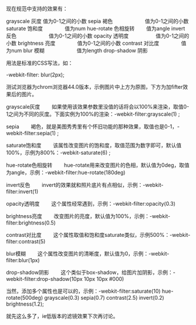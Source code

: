 现在规范中支持的效果有：

grayscale 灰度          值为0-1之间的小数 
sepia 褐色　　　　　　   值为0-1之间的小数
saturate 饱和度　　　　  值为num
hue-rotate 色相旋转　　  值为angle
invert 反色　　　　　　   值为0-1之间的小数
opacity 透明度　　　　　  值为0-1之间的小数
brightness 亮度　　　　   值为0-1之间的小数
contrast 对比度　　　　   值为num
blur 模糊　　　　　　     值为length
drop-shadow 阴影

用法是标准的CSS写法，如：

-webkit-filter: blur(2px);

测试浏览器为chrom浏览器44.0版本，示例图片中上方为原图，下方为加fifter效果后的图片。

grayscale灰度
　　如果使用该效果参数里没值的话将会以100%来渲染，取值0-1之间为不同的灰度。下面实例为100%的渲染：-webkit-filter:grayscale(1) ;



sepia
　　褐色，就是美图秀秀里有个怀旧功能的那种效果，取值也是0-1，-webkit-filter:sepia(1) ;



saturate饱和度
　　该属性改变图片的饱和度，取值范围为数字即可，默认值100%，示例为800%：-webkit-saturate(6) ;



hue-rotate色相旋转
　　hue-rotate用来改变图片的色相，默认值为0deg，取值为angle，示例：-webkit-filter:hue-rotate(180deg) 



invert反色
　　invert的效果就和照片底片有点相似，示例：-webkit-filter:invert(1) 



opacity透明度
　　这个属性经常遇到，示例：-webkit-filter:opacity(0.3)

 

brightness亮度
　　改变图片的亮度，默认值为100%，示例：-webkit-filter:brightness(0.5) 



contrast对比度
　　这个属性取值和饱和度saturate类似，示例500%：-webkit-filter:contrast(5) 



blur模糊
　　这个属性改变图片的清晰度，默认值为0，示例：-webkit-filter:blur(1px) 



drop-shadow阴影
　　这个类似于box-shadow，给图片加阴影，示例：-webkit-filter:drop-shadow(10px 10px 10px #000)



当然，添加多个属性也是可以的，示例：-webkit-filter:saturate(10) hue-rotate(500deg) grayscale(0.3) sepia(0.7) contrast(2.5) invert(0.2) brightness(1.2);

就先这么多了，ie低版本的滤镜效果下次再讨论。
